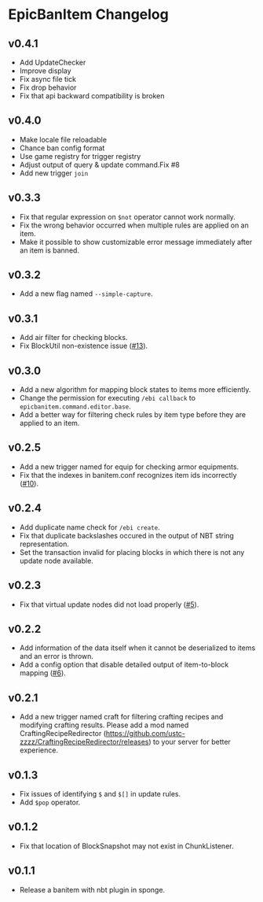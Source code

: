 # EpicBanItem Changelog

## v0.4.1

* Add UpdateChecker
* Improve display
* Fix async file tick
* Fix drop behavior
* Fix that api backward compatibility is broken

## v0.4.0

* Make locale file reloadable
* Chance ban config format
* Use game registry for trigger registry
* Adjust output of query & update command.Fix #8
* Add new trigger `join`

## v0.3.3

* Fix that regular expression on `$not` operator cannot work normally.
* Fix the wrong behavior occurred when multiple rules are applied on an item.
* Make it possible to show customizable error message immediately after an item is banned.

## v0.3.2

* Add a new flag named `--simple-capture`.

## v0.3.1

* Add air filter for checking blocks.
* Fix BlockUtil non-existence issue ([#13](https://github.com/EpicBanItemTeam/EpicBanItem/issues/13)).

## v0.3.0

* Add a new algorithm for mapping block states to items more efficiently.
* Change the permission for executing `/ebi callback` to `epicbanitem.command.editor.base`.
* Add a better way for filtering check rules by item type before they are applied to an item.

## v0.2.5

* Add a new trigger named for equip for checking armor equipments.
* Fix that the indexes in banitem.conf recognizes item ids incorrectly ([#10](https://github.com/EpicBanItemTeam/EpicBanItem/issues/10)).

## v0.2.4

* Add duplicate name check for `/ebi create`.
* Fix that duplicate backslashes occured in the output of NBT string representation.
* Set the transaction invalid for placing blocks in which there is not any update node available.

## v0.2.3

* Fix that virtual update nodes did not load properly ([#5](https://github.com/EpicBanItemTeam/EpicBanItem/issues/5)).

## v0.2.2

* Add information of the data itself when it cannot be deserialized to items and an error is thrown.
* Add a config option that disable detailed output of item-to-block mapping ([#6](https://github.com/EpicBanItemTeam/EpicBanItem/issues/6)).

## v0.2.1

* Add a new trigger named craft for filtering crafting recipes and modifying crafting results. Please add a mod named CraftingRecipeRedirector (<https://github.com/ustc-zzzz/CraftingRecipeRedirector/releases>) to your server for better experience.

## v0.1.3

* Fix issues of identifying `$` and `$[]` in update rules.
* Add `$pop` operator.

## v0.1.2

* Fix that location of BlockSnapshot may not exist in ChunkListener.

## v0.1.1

* Release a banitem with nbt plugin in sponge.
